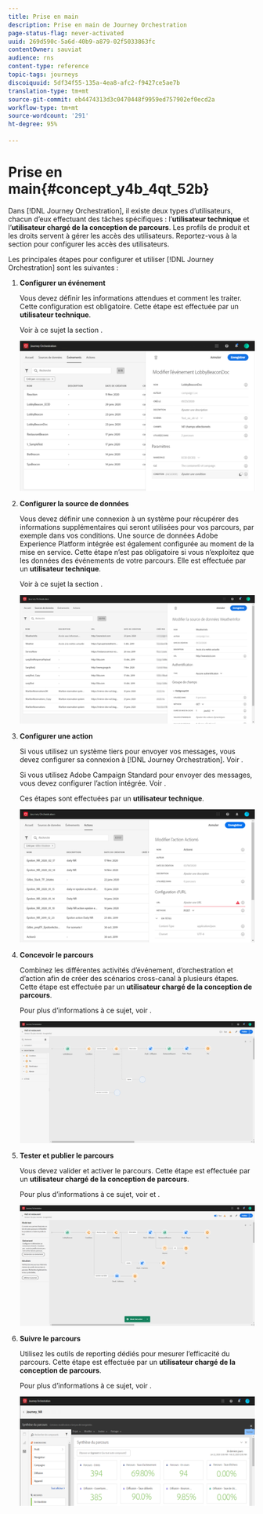 ```yaml
---
title: Prise en main
description: Prise en main de Journey Orchestration
page-status-flag: never-activated
uuid: 269d590c-5a6d-40b9-a879-02f5033863fc
contentOwner: sauviat
audience: rns
content-type: reference
topic-tags: journeys
discoiquuid: 5df34f55-135a-4ea8-afc2-f9427ce5ae7b
translation-type: tm+mt
source-git-commit: eb4474313d3c0470448f9959ed757902ef0ecd2a
workflow-type: tm+mt
source-wordcount: '291'
ht-degree: 95%

---
```



# Prise en main{#concept_y4b_4qt_52b}

Dans [!DNL Journey Orchestration], il existe deux types d’utilisateurs, chacun d’eux effectuant des tâches spécifiques : l’**utilisateur technique** et l’**utilisateur chargé de la conception de parcours**. Les profils de produit et les droits servent à gérer les accès des utilisateurs. Reportez-vous à la section [](../about/access-management.md) pour configurer les accès des utilisateurs.

Les principales étapes pour configurer et utiliser [!DNL Journey Orchestration] sont les suivantes :

1. **Configurer un événement**

   Vous devez définir les informations attendues et comment les traiter. Cette configuration est obligatoire. Cette étape est effectuée par un **utilisateur technique**.

   Voir à ce sujet la section [](../event/about-events.md).

   ![](../assets/journey7.png)

1. **Configurer la source de données**

   Vous devez définir une connexion à un système pour récupérer des informations supplémentaires qui seront utilisées pour vos parcours, par exemple dans vos conditions. Une source de données Adobe Experience Platform intégrée est également configurée au moment de la mise en service. Cette étape n’est pas obligatoire si vous n’exploitez que les données des événements de votre parcours. Elle est effectuée par un **utilisateur technique**.

   Voir à ce sujet la section [](../datasource/about-data-sources.md).

   ![](../assets/journey22.png)

1. **Configurer une action**

   Si vous utilisez un système tiers pour envoyer vos messages, vous devez configurer sa connexion à [!DNL Journey Orchestration]. Voir [](../action/about-custom-action-configuration.md).

   Si vous utilisez Adobe Campaign Standard pour envoyer des messages, vous devez configurer l’action intégrée. Voir [](../action/working-with-adobe-campaign.md).

   Ces étapes sont effectuées par un **utilisateur technique**.

   ![](../assets/custom2.png)

1. **Concevoir le parcours**

   Combinez les différentes activités d’événement, d’orchestration et d’action afin de créer des scénarios cross-canal à plusieurs étapes. Cette étape est effectuée par un **utilisateur chargé de la conception de parcours**.

   Pour plus d’informations à ce sujet, voir [](../building-journeys/journey.md).

   ![](../assets/journeyuc2_24.png)

1. **Tester et publier le parcours**

   Vous devez valider et activer le parcours. Cette étape est effectuée par un **utilisateur chargé de la conception de parcours**.

   Pour plus d’informations à ce sujet, voir [](../building-journeys/testing-the-journey.md) et [](../building-journeys/publishing-the-journey.md).

   ![](../assets/journeyuc2_32bis.png)

1. **Suivre le parcours**

   Utilisez les outils de reporting dédiés pour mesurer l’efficacité du parcours. Cette étape est effectuée par un **utilisateur chargé de la conception de parcours**.

   Pour plus d’informations à ce sujet, voir [](../reporting/about-journey-reports.md).

   ![](../assets/dynamic_report_journey_12.png)

